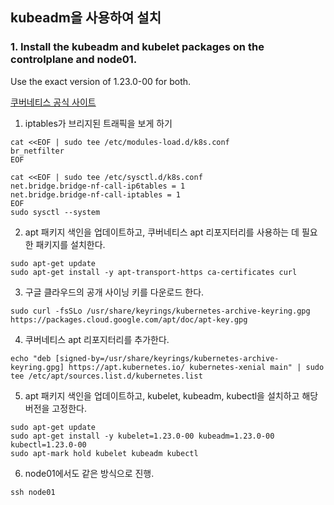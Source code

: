 ## kubeadm을 사용하여 설치

### 1. Install the kubeadm and kubelet packages on the controlplane and node01.
Use the exact version of 1.23.0-00 for both.

[쿠버네티스 공식 사이트](https://kubernetes.io/ko/docs/setup/production-environment/tools/kubeadm/install-kubeadm/)


1. iptables가 브리지된 트래픽을 보게 하기

```
cat <<EOF | sudo tee /etc/modules-load.d/k8s.conf
br_netfilter
EOF

cat <<EOF | sudo tee /etc/sysctl.d/k8s.conf
net.bridge.bridge-nf-call-ip6tables = 1
net.bridge.bridge-nf-call-iptables = 1
EOF
sudo sysctl --system
```

2. apt 패키지 색인을 업데이트하고, 쿠버네티스 apt 리포지터리를 사용하는 데 필요한 패키지를 설치한다.
```
sudo apt-get update
sudo apt-get install -y apt-transport-https ca-certificates curl
```


3. 구글 클라우드의 공개 사이닝 키를 다운로드 한다. 
```
sudo curl -fsSLo /usr/share/keyrings/kubernetes-archive-keyring.gpg https://packages.cloud.google.com/apt/doc/apt-key.gpg
```

4. 쿠버네티스 apt 리포지터리를 추가한다.
```
echo "deb [signed-by=/usr/share/keyrings/kubernetes-archive-keyring.gpg] https://apt.kubernetes.io/ kubernetes-xenial main" | sudo tee /etc/apt/sources.list.d/kubernetes.list
```

5. apt 패키지 색인을 업데이트하고, kubelet, kubeadm, kubectl을 설치하고 해당 버전을 고정한다.

```
sudo apt-get update
sudo apt-get install -y kubelet=1.23.0-00 kubeadm=1.23.0-00 kubectl=1.23.0-00
sudo apt-mark hold kubelet kubeadm kubectl
```

6. node01에서도 같은 방식으로 진행.

```
ssh node01
```
